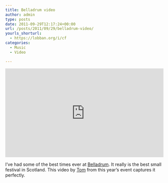 ```yaml
---
title: Belladrum video
author: admin
type: posts
date: 2011-09-29T12:17:24+00:00
url: /posts/2011/09/29/belladrum-video/
yourls_shorturl:
  - https://lobban.org/i/cf
categories:
  - Music
  - Video

---
```

<iframe src="https://player.vimeo.com/video/29757069?title=0&byline=0&portrait=0&color=ffffff" width="500" height="281" frameborder="0" webkitAllowFullScreen allowFullScreen></iframe>

I&#8217;ve had some of the best times ever at [Belladrum][1]. It really is the best small festival in Scotland. This video by [Tom][2] from this year&#8217;s event captures it perfectly.

 [1]: http://www.tartanheartfestival.co.uk/
 [2]: http://getdeluxe.org/